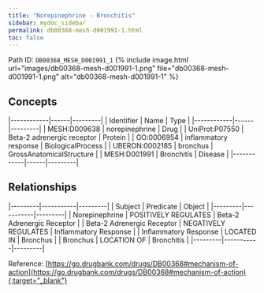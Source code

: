 ```yaml
---
title: "Norepinephrine - Bronchitis"
sidebar: mydoc_sidebar
permalink: db00368-mesh-d001991-1.html
toc: false 
---
```



Path ID: `DB00368_MESH_D001991_1`
{% include image.html url="images/db00368-mesh-d001991-1.png" file="db00368-mesh-d001991-1.png" alt="db00368-mesh-d001991-1" %}

## Concepts

|------------|------|---------|
| Identifier | Name | Type    |
|------------|------|---------|
| MESH:D009638 | norepinephrine | Drug |
| UniProt:P07550 | Beta-2 adrenergic receptor | Protein |
| GO:0006954 | inflammatory response | BiologicalProcess |
| UBERON:0002185 | bronchus | GrossAnatomicalStructure |
| MESH:D001991 | Bronchitis | Disease |
|------------|------|---------|

## Relationships

|---------|-----------|---------|
| Subject | Predicate | Object  |
|---------|-----------|---------|
| Norepinephrine | POSITIVELY REGULATES | Beta-2 Adrenergic Receptor |
| Beta-2 Adrenergic Receptor | NEGATIVELY REGULATES | Inflammatory Response |
| Inflammatory Response | LOCATED IN | Bronchus |
| Bronchus | LOCATION OF | Bronchitis |
|---------|-----------|---------|

Reference: [https://go.drugbank.com/drugs/DB00368#mechanism-of-action](https://go.drugbank.com/drugs/DB00368#mechanism-of-action){:target="_blank"}
